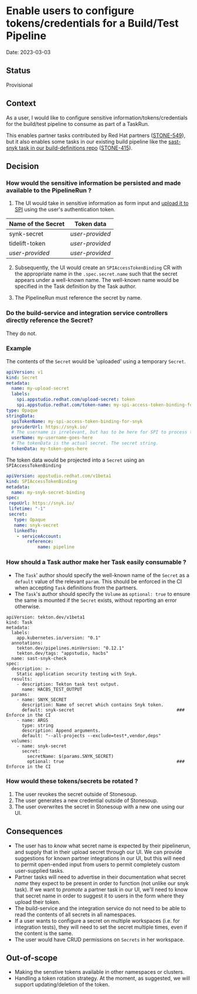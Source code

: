 # Enable users to configure tokens/credentials for a Build/Test Pipeline

Date: 2023-03-03

## Status

Provisional

## Context

As a user, I would like to configure sensitive information/tokens/credentials for the build/test pipeline to consume as part of a TaskRun.

This enables partner tasks contributed by Red Hat partners ([STONE-549](https://issues.redhat.com/browse/STONE-549)), but it also enables some tasks in our existing build pipeline like the [sast-snyk task in our build-definitions repo](https://github.com/redhat-appstudio/build-definitions/blob/main/task/sast-snyk-check/0.1/sast-snyk-check.yaml) ([STONE-415](https://issues.redhat.com/browse/STONE-415)).

## Decision

### How would the sensitive information be persisted and made available to the PipelineRun ?

1. The UI would take in sensitive information as form input and [upload it to SPI](https://github.com/redhat-appstudio/service-provider-integration-operator/blob/main/docs/USER.md#uploading-access-token-to-spi-using-kubernetes-secret) using the user's authentication token.


| Name of the Secret   | Token data |
| ----------- | ----------- |
| synk-secret      | *user-provided*   |
| tidelift-token   | *user-provided*   |
| *user-provided*  | *user-provided*   |


2. Subsequently, the UI would create an `SPIAccessTokenBinding` CR with the appropriate name in the `.spec.secret.name` such that the secret appears under a well-known name. The well-known name would be specified in the Task definition by the Task author.

3. The PipelineRun must reference the secret by name.


### Do the build-service and integration service controllers directly reference the Secret?

They do not.

### Example

The contents of the `Secret` would be 'uploaded' using a temporary `Secret`. 

```yaml
apiVersion: v1
kind: Secret
metadata:
  name: my-upload-secret
  labels:
    spi.appstudio.redhat.com/upload-secret: token
    spi.appstudio.redhat.com/token-name: my-spi-access-token-binding-for-snyk
type: Opaque
stringData:
  spiTokenName: my-spi-access-token-binding-for-snyk
  providerUrl: https://snyk.io/
  # The username is irrelevant, but has to be here for SPI to process this
  userName: my-username-goes-here
  # The tokenData is the actual secret. The secret string.
  tokenData: my-token-goes-here
```

The token data would be projected into a `Secret` using an `SPIAccessTokenBinding`

```yaml
apiVersion: appstudio.redhat.com/v1beta1
kind: SPIAccessTokenBinding
metadata:
  name: my-snyk-secret-binding
spec:
 repoUrl: https://snyk.io/
 lifetime: "-1"
 secret:
   type: Opaque
   name: snyk-secret
   linkedTo:
    - serviceAccount:
        reference:
            name: pipeline
```

### How should a Task author make her Task easily consumable ?

* The `Task`' author should specify the well-known name of the `Secret` as a `default` value of the relevant `param`. This should be enforced in the CI when accepting `Task` definitions from the partners.
* The `Task`'s author should specify the `Volume` as `optional: true` to ensure the same is mounted if the `Secret` exists, without reporting an error otherwise.

```
apiVersion: tekton.dev/v1beta1
kind: Task
metadata:
  labels:
    app.kubernetes.io/version: "0.1"
  annotations:
    tekton.dev/pipelines.minVersion: "0.12.1"
    tekton.dev/tags: "appstudio, hacbs"
  name: sast-snyk-check
spec:
  description: >-
    Static application security testing with Snyk.
  results:
    - description: Tekton task test output.
      name: HACBS_TEST_OUTPUT
  params:
    - name: SNYK_SECRET
      description: Name of secret which contains Snyk token.
      default: snyk-secret                                       ### Enforce in the CI
    - name: ARGS
      type: string
      description: Append arguments.
      default: "--all-projects --exclude=test*,vendor,deps"
  volumes:
    - name: snyk-secret
      secret:
        secretName: $(params.SNYK_SECRET)
        optional: true                                           ### Enforce in the CI
``` 


### How would these tokens/secrets be rotated ?

1. The user revokes the secret outside of Stonesoup.
2. The user generates a new credential outside of Stonesoup.
3. The user overwrites the secret in Stonesoup with a new one using our UI.

## Consequences

* The user has to _know_ what secret name is expected by their pipelinerun, and supply that in their
  upload secret through our UI. We can provide suggestions for known partner integrations in our UI,
  but this will need to permit open-ended input from users to permit completely custom user-supplied
  tasks.
* Partner tasks will need to advertise in their documentation what secret _name_ they expect to be
  present in order to function (not unlike our snyk task). If we want to _promote_ a partner task in
  our UI, we'll need to know that secret name in order to suggest it to users in the form where they
  upload their token.
* The build-service and the integration service do not need to be able to read the contents of all secrets in all namespaces.
* If a user wants to configure a secret on multiple workspaces (i.e. for integration tests), they will need to set the secret multiple times, even if the content is the same.
* The user would have CRUD permissions on `Secrets` in her workspace.

## Out-of-scope

* Making the senstive tokens available in other namespaces or clusters.
* Handling a token rotation strategy. At the moment, as suggested, we will support updating/deletion of the token.
